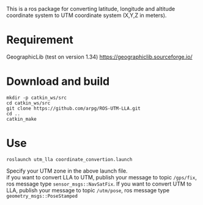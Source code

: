 This is a ros package for converting latitude, longitude and altitude coordinate system to UTM coordinate system (X,Y,Z in meters).
# Requirement
GeographicLib (test on version 1.34)
https://geographiclib.sourceforge.io/

# Download and build
```
mkdir -p catkin_ws/src
cd catkin_ws/src 
git clone https://github.com/arpg/ROS-UTM-LLA.git
cd ..
catkin_make
```

# Use
```
roslaunch utm_lla coordinate_convertion.launch
```
Specify your UTM zone in the above launch file.  
if you want to convert LLA to UTM, publish your message to topic `/gps/fix`, ros message type `sensor_msgs::NavSatFix`. If you want to convert UTM to LLA, publish your message to topic `/utm/pose`, ros message type `geometry_msgs::PoseStamped`